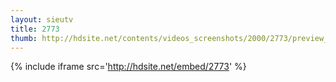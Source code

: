 ```yaml
---
layout: sieutv
title: 2773
thumb: http://hdsite.net/contents/videos_screenshots/2000/2773/preview_360p.mp4.jpg
---
```

{% include iframe src='http://hdsite.net/embed/2773' %}
 
